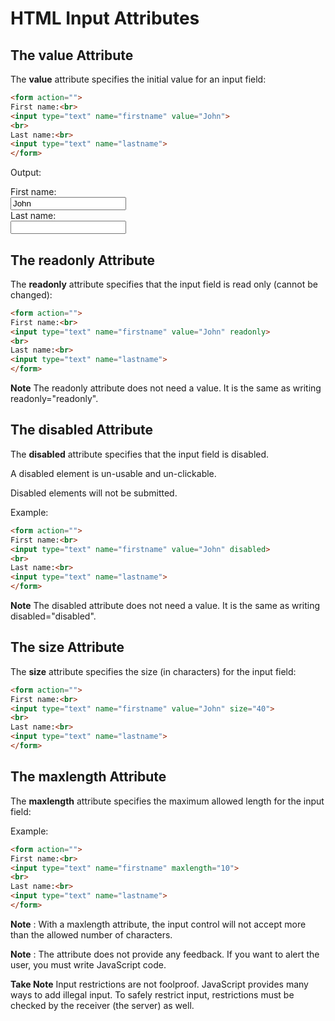 # HTML Input Attributes

## The value Attribute

The **value** attribute specifies the initial value for an input field:

```html
<form action="">
First name:<br>
<input type="text" name="firstname" value="John">
<br>
Last name:<br>
<input type="text" name="lastname">
</form>
```

Output:

<form action="">
First name:<br>
<input type="text" name="firstname" value="John">
<br>
Last name:<br>
<input type="text" name="lastname">
</form>



## The readonly Attribute

The **readonly** attribute specifies that the input field is read only (cannot be changed):

```html
<form action="">
First name:<br>
<input type="text" name="firstname" value="John" readonly>
<br>
Last name:<br>
<input type="text" name="lastname">
</form>
```

**Note** The readonly attribute does not need a value. It is the same as writing readonly="readonly".



## The disabled Attribute

The **disabled** attribute specifies that the input field is disabled.

A disabled element is un-usable and un-clickable.

Disabled elements will not be submitted.

Example:

```html
<form action="">
First name:<br>
<input type="text" name="firstname" value="John" disabled>
<br>
Last name:<br>
<input type="text" name="lastname">
</form>
```

**Note** The disabled attribute does not need a value. It is the same as writing disabled="disabled".



## The size Attribute

The **size** attribute specifies the size (in characters) for the input field:

```html
<form action="">
First name:<br>
<input type="text" name="firstname" value="John" size="40">
<br>
Last name:<br>
<input type="text" name="lastname">
</form>
```



## The maxlength Attribute

The **maxlength** attribute specifies the maximum allowed length for the input field:

Example:

```html
<form action="">
First name:<br>
<input type="text" name="firstname" maxlength="10">
<br>
Last name:<br>
<input type="text" name="lastname">
</form>
```

**Note** : With a maxlength attribute, the input control will not accept more than the allowed number of characters.

**Note** : The attribute does not provide any feedback. If you want to alert the user, you must write JavaScript code.

**Take Note** Input restrictions are not foolproof. JavaScript provides many ways to add illegal input.
To safely restrict input, restrictions must be checked by the receiver (the server) as well.

